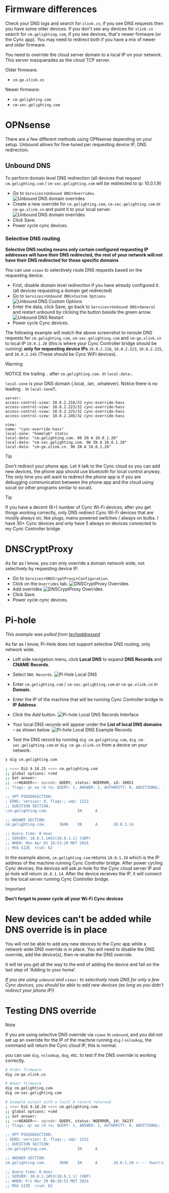 # Firmware differences

Check your DNS logs and search for `xlink.cn`, if you see DNS requests 
then you have some older devices. If you don't see any devices for `xlink.cn` search for `cm.gelighting.com`, 
if you see devices, that's newer firmware (or the Cync app). You may need to redirect both if you have a mix of newer and older firmware.

You need to override the cloud server domain to a local IP on your network. This server masquerades as the cloud TCP server.

Older firmware:
 - `cm-ge.xlink.cn`

Newer firmware:
 - `cm.gelighting.com`
 - `cm-sec.gelighting.com`


# OPNsense
There are a few different methods using OPNsense depending on your setup. Unbound allows for fine-tuned per 
requesting device IP, DNS redirection.

## Unbound DNS
To perform domain level DNS redirection (all devices that request `cm.gelighting.com` / `cm-sec.gelighting.com`
will be redirected to ip: 10.0.1.9)

- Go to `Services`>`Unbound DNS`>`Overrides`.
![Unbound DNS domain overrides](./assets/opnsense_unbound_host_overrides_.png)
- Create a new override for `cm.gelighting.com`, `cm-sec.gelighting.com` or `cm-ge.xlink.cn` and point it to your local server.
![Unbound DNS domain overrides](./assets/opnsense_unbound_edit_host_overrides.png)
- Click Save.
- Power cycle cync devices.

### Selective DNS routing
**Selective DNS routing means only certain configured requesting IP addresses will have their DNS redirected, 
the rest of your network will not have their DNS redirected for those specific domains**

You can use `views` to selectively route DNS requests based on the requesting device.

- First, disable domain level redirection if you have already configured it. (all devices requesting a domain get redirected)
- Go to `Services`>`Unbound DNS`>`Custom Options`.
![Unbound DNS Custom Options](./assets/opnsense_unbound_custom_options.png)
- Enter the data, click Save, go back to `Services`>`Unbound DNS`>`General` and restart unbound by clicking the button beside the green arrow.
![Unbound DNS Restart](./assets/opnsense_unbound_restart.png)
- Power cycle Cync devices.

The following example will match the above screenshot to reroute DNS requests for `cm.gelighting.com`, `cm-sec.gelighting.com` 
and `cm-ge.xlink.cn` to local IP `10.0.1.20` (this is where your Cync Controller bridge should be running) 
**only for requesting device IPs** `10.0.2.216`, `10.0.2.223`, `10.0.2.225`, and `10.0.2.245` (These should be Cync WiFi devices).


>[!WARNING]
> NOTICE the trailing `.` after `cm.gelighting.com.` in `local-data:`.
> 
> `local-zone` is your DNS domain (.local, .lan, .whatever). Notice there is no leading `.` in `local-zone`!!.

```
server:
access-control-view: 10.0.2.216/32 cync-override-hass
access-control-view: 10.0.2.223/32 cync-override-hass
access-control-view: 10.0.2.225/32 cync-override-hass
access-control-view: 10.0.2.245/32 cync-override-hass

view:
name: "cync-override-hass"
local-zone: "homelab" static
local-data: "cm.gelighting.com. 90 IN A 10.0.1.20"
local-data: "cm-sec.gelighting.com. 90 IN A 10.0.1.20"
local-data: "cm-ge.xlink.cn. 90 IN A 10.0.1.20"
```

>[!TIP]
> Don't redirect your phone app. Let it talk to the Cync cloud so you can add new devices, the phone app 
> should use bluetooth for local control anyway. The only time you will want to redirect the phone app is if you are 
> debugging communication between the phone app and the cloud using socat (or other programs similar to socat). 

>[!TIP]
> If you have a decent (6+) number of Cync Wi-Fi devices, after you get things working correctly,
> only DNS redirect Cync Wi-Fi devices that are mostly always on, like plugs, mains powered switches / always on bulbs.
> I have 30+ Cync devices and only have 5 always on devices connected to my Cync Controller bridge.

# DNSCryptProxy
As far as I know, you can only override a domain network wide, not selectively by requesting device IP.

- Go to `Services`>`DNSCryptProxy`>`Configuration`.
- Click on the `Overrides` tab.
![DNSCryptProxy Overrides](./assets/opnsense_dnscrypt_overrides.png)
- Add overrides
![DNSCryptProxy Overrides](./assets/opnsense_dnscrypt_edit_overrides.png)
- Click Save.
- Power cycle cync devices.


# Pi-hole
*This example was pulled from [techaddressed](https://www.techaddressed.com/tutorials/using-pi-hole-local-dns/)*

As far as I know, Pi-Hole does not support selective DNS routing, only network wide.

- Left side navigation menu, click **Local DNS** to expand **DNS Records** and **CNAME Records**. 
- Select `DNS Records`.
![Pi Hole Local DNS](./assets/pi-hole-local-dns-menu-items.webp)

- Enter `cm.gelighting.com` / `cm-sec.gelighting.com` or `cm-ge.xlink.cn` in **Domain**.
- Enter the IP of the machine that will be running Cync Controller bridge in **IP Address**. 
- Click the *Add* button.
![Pi-hole Local DNS Records Interface](./assets/pi-hole-local-dns-interface.webp)

- Your local DNS records will appear under the **List of local DNS domains** – as shown below.
![Pi-hole Local DNS Example Records](./assets/pi-hole-local-dns-examples.webp)

- Test the DNS record by running `dig cm.gelighting.com`, `dig cm-sec.gelighting.com` or `dig cm-ge.xlink.cn` from a device on your network.
```bash
❯ dig cm.gelighting.com

; <<>> DiG 9.18.25 <<>> cm.gelighting.com
;; global options: +cmd
;; Got answer:
;; ->>HEADER<<- opcode: QUERY, status: NOERROR, id: 36051
;; flags: qr aa rd ra; QUERY: 1, ANSWER: 1, AUTHORITY: 0, ADDITIONAL: 1

;; OPT PSEUDOSECTION:
; EDNS: version: 0, flags:; udp: 1232
;; QUESTION SECTION:
;cm.gelighting.com.             IN      A

;; ANSWER SECTION:
cm.gelighting.com.      3600    IN      A       10.0.1.14

;; Query time: 0 msec
;; SERVER: 10.0.1.1#53(10.0.1.1) (UDP)
;; WHEN: Mon Apr 01 18:53:29 MDT 2024
;; MSG SIZE  rcvd: 62
```
In the example above, `cm.gelighting.com` returns `10.0.1.20` which is the IP address of the machine running Cync Controller bridge. 
After power cycling Cync devices, the devices will ask pi-hole for the Cync cloud server IP and pi-hole will return `10.0.1.14`.
After the device receives the IP, it will connect to the local server running Cync Controller bridge.

>[!IMPORTANT]
> **Don't forget to power cycle all your Wi-Fi Cync devices**

# New devices can't be added while DNS override is in place
You will not be able to add any new devices to the Cync app while a network wide DNS override is in place.
You will need to disable the DNS override, add the device(s), then re-enable the DNS override.

It will let you get all the way to the end of adding the device and fail on the last step of 'Adding to your home'.

*If you are using `unbound` and `views:` to selectively route DNS for only a few Cync devices, 
you should be able to add new devices (as long as you didn't redirect your phone IP!)*

# Testing DNS override
>[!NOTE] 
> If you are using selective DNS override via `views` in
> `unbound`, and you did not set up an override for the IP of the
> machine running `dig` / `nslookup`, the command will return the Cync cloud IP, this is normal.

you can use `dig`, `nslookup`, `dog`, etc. to test if the DNS override is working correctly. 

 ```bash
# Older firmware
dig cm-ge.xlink.cn

# Newer firmware
dig cm.gelighting.com
dig cm-sec.gelighting.com

# Example output with a local A record returned
; <<>> DiG 9.18.24 <<>> cm.gelighting.com
;; global options: +cmd
;; Got answer:
;; ->>HEADER<<- opcode: QUERY, status: NOERROR, id: 56237
;; flags: qr aa rd ra; QUERY: 1, ANSWER: 1, AUTHORITY: 0, ADDITIONAL: 1

;; OPT PSEUDOSECTION:
; EDNS: version: 0, flags:; udp: 1232
;; QUESTION SECTION:
;cm.gelighting.com.             IN      A

;; ANSWER SECTION:
cm.gelighting.com.      3600    IN      A       10.0.1.20 <---- Overridden to a local machine running Cync Controller bridge

;; Query time: 0 msec
;; SERVER: 10.0.1.1#53(10.0.1.1) (UDP)
;; WHEN: Fri Mar 29 08:26:51 MDT 2024
;; MSG SIZE  rcvd: 62
```
